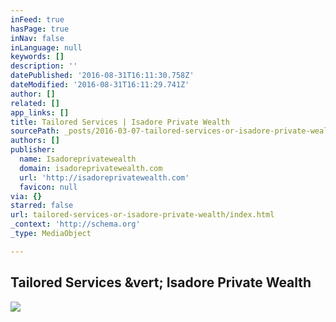 ```yaml
---
inFeed: true
hasPage: true
inNav: false
inLanguage: null
keywords: []
description: ''
datePublished: '2016-08-31T16:11:30.758Z'
dateModified: '2016-08-31T16:11:29.741Z'
author: []
related: []
app_links: []
title: Tailored Services | Isadore Private Wealth
sourcePath: _posts/2016-03-07-tailored-services-or-isadore-private-wealth.md
authors: []
publisher:
  name: Isadoreprivatewealth
  domain: isadoreprivatewealth.com
  url: 'http://isadoreprivatewealth.com'
  favicon: null
via: {}
starred: false
url: tailored-services-or-isadore-private-wealth/index.html
_context: 'http://schema.org'
_type: MediaObject

---
```

<article style=""><h1>Tailored Services &amp;vert; Isadore Private Wealth</h1><img src="http://isadoreprivatewealth.com/wp-content/uploads/2014/10/portfolio.jpg" /></article>